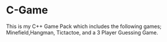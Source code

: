 # C-Game

This is my C++ Game Pack which includes the following games; Minefield,Hangman, Tictactoe, and a 3 Player Guessing Game.

